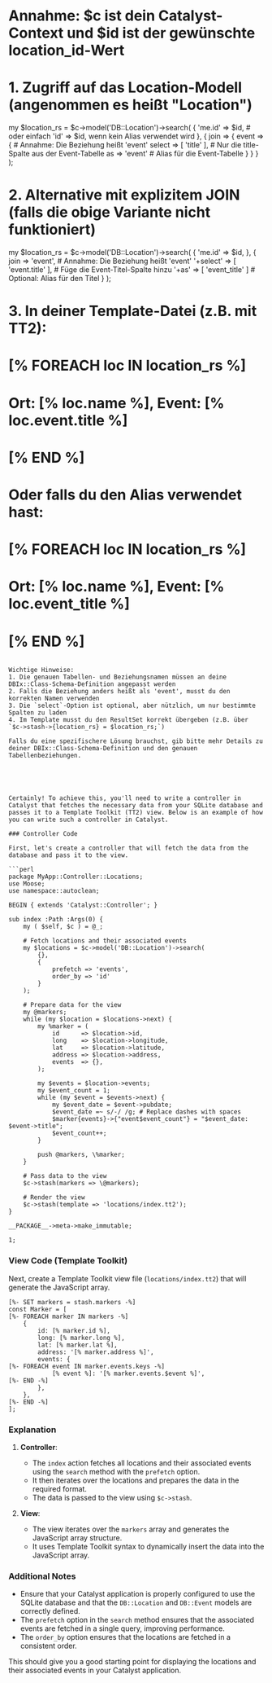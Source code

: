 # Annahme: $c ist dein Catalyst-Context und $id ist der gewünschte location_id-Wert

# 1. Zugriff auf das Location-Modell (angenommen es heißt "Location")
my $location_rs = $c->model('DB::Location')->search(
    {
        'me.id' => $id,  # oder einfach 'id' => $id, wenn kein Alias verwendet wird
    },
    {
        join => {
            event => {  # Annahme: Die Beziehung heißt 'event'
                select => [ 'title' ],  # Nur die title-Spalte aus der Event-Tabelle
                as     => 'event'       # Alias für die Event-Tabelle
            }
        }
    }
);

# 2. Alternative mit explizitem JOIN (falls die obige Variante nicht funktioniert)
my $location_rs = $c->model('DB::Location')->search(
    {
        'me.id' => $id,
    },
    {
        join => 'event',  # Annahme: Die Beziehung heißt 'event'
        '+select' => [ 'event.title' ],  # Füge die Event-Titel-Spalte hinzu
        '+as'     => [ 'event_title' ]   # Optional: Alias für den Titel
    }
);

# 3. In deiner Template-Datei (z.B. mit TT2):
# [% FOREACH loc IN location_rs %]
#     Ort: [% loc.name %], Event: [% loc.event.title %]
# [% END %]
# Oder falls du den Alias verwendet hast:
# [% FOREACH loc IN location_rs %]
#     Ort: [% loc.name %], Event: [% loc.event_title %]
# [% END %]
```

Wichtige Hinweise:
1. Die genauen Tabellen- und Beziehungsnamen müssen an deine DBIx::Class-Schema-Definition angepasst werden
2. Falls die Beziehung anders heißt als 'event', musst du den korrekten Namen verwenden
3. Die `select`-Option ist optional, aber nützlich, um nur bestimmte Spalten zu laden
4. Im Template musst du den ResultSet korrekt übergeben (z.B. über `$c->stash->{location_rs} = $location_rs;`)

Falls du eine spezifischere Lösung brauchst, gib bitte mehr Details zu deiner DBIx::Class-Schema-Definition und den genauen Tabellenbeziehungen.





Certainly! To achieve this, you'll need to write a controller in Catalyst that fetches the necessary data from your SQLite database and passes it to a Template Toolkit (TT2) view. Below is an example of how you can write such a controller in Catalyst.

### Controller Code

First, let's create a controller that will fetch the data from the database and pass it to the view.

```perl
package MyApp::Controller::Locations;
use Moose;
use namespace::autoclean;

BEGIN { extends 'Catalyst::Controller'; }

sub index :Path :Args(0) {
    my ( $self, $c ) = @_;

    # Fetch locations and their associated events
    my $locations = $c->model('DB::Location')->search(
        {},
        {
            prefetch => 'events',
            order_by => 'id'
        }
    );

    # Prepare data for the view
    my @markers;
    while (my $location = $locations->next) {
        my %marker = (
            id      => $location->id,
            long    => $location->longitude,
            lat     => $location->latitude,
            address => $location->address,
            events  => {},
        );

        my $events = $location->events;
        my $event_count = 1;
        while (my $event = $events->next) {
            my $event_date = $event->pubdate;
            $event_date =~ s/-/ /g; # Replace dashes with spaces
            $marker{events}->{"event$event_count"} = "$event_date: $event->title";
            $event_count++;
        }

        push @markers, \%marker;
    }

    # Pass data to the view
    $c->stash(markers => \@markers);

    # Render the view
    $c->stash(template => 'locations/index.tt2');
}

__PACKAGE__->meta->make_immutable;

1;
```

### View Code (Template Toolkit)

Next, create a Template Toolkit view file (`locations/index.tt2`) that will generate the JavaScript array.

```tt2
[%- SET markers = stash.markers -%]
const Marker = [
[%- FOREACH marker IN markers -%]
    {
        id: [% marker.id %],
        long: [% marker.long %],
        lat: [% marker.lat %],
        address: '[% marker.address %]',
        events: {
[%- FOREACH event IN marker.events.keys -%]
            [% event %]: '[% marker.events.$event %]',
[%- END -%]
        },
    },
[%- END -%]
];
```

### Explanation

1. **Controller**:
   - The `index` action fetches all locations and their associated events using the `search` method with the `prefetch` option.
   - It then iterates over the locations and prepares the data in the required format.
   - The data is passed to the view using `$c->stash`.

2. **View**:
   - The view iterates over the `markers` array and generates the JavaScript array structure.
   - It uses Template Toolkit syntax to dynamically insert the data into the JavaScript array.

### Additional Notes

- Ensure that your Catalyst application is properly configured to use the SQLite database and that the `DB::Location` and `DB::Event` models are correctly defined.
- The `prefetch` option in the `search` method ensures that the associated events are fetched in a single query, improving performance.
- The `order_by` option ensures that the locations are fetched in a consistent order.

This should give you a good starting point for displaying the locations and their associated events in your Catalyst application.
